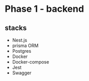 # Phase 1 - backend

## stacks
- Nest.js 
- prisma ORM
- Postgres
- Docker
- Docker-compose
- Jest
- Swagger
